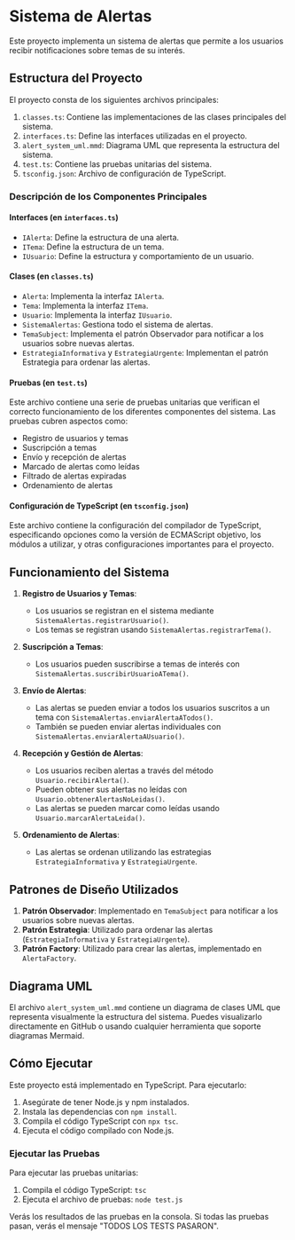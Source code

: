 # Sistema de Alertas

Este proyecto implementa un sistema de alertas que permite a los usuarios recibir notificaciones sobre temas de su interés.

## Estructura del Proyecto

El proyecto consta de los siguientes archivos principales:

1. `classes.ts`: Contiene las implementaciones de las clases principales del sistema.
2. `interfaces.ts`: Define las interfaces utilizadas en el proyecto.
3. `alert_system_uml.mmd`: Diagrama UML que representa la estructura del sistema.
4. `test.ts`: Contiene las pruebas unitarias del sistema.
5. `tsconfig.json`: Archivo de configuración de TypeScript.

### Descripción de los Componentes Principales

#### Interfaces (en `interfaces.ts`)

- `IAlerta`: Define la estructura de una alerta.
- `ITema`: Define la estructura de un tema.
- `IUsuario`: Define la estructura y comportamiento de un usuario.

#### Clases (en `classes.ts`)

- `Alerta`: Implementa la interfaz `IAlerta`.
- `Tema`: Implementa la interfaz `ITema`.
- `Usuario`: Implementa la interfaz `IUsuario`.
- `SistemaAlertas`: Gestiona todo el sistema de alertas.
- `TemaSubject`: Implementa el patrón Observador para notificar a los usuarios sobre nuevas alertas.
- `EstrategiaInformativa` y `EstrategiaUrgente`: Implementan el patrón Estrategia para ordenar las alertas.

#### Pruebas (en `test.ts`)

Este archivo contiene una serie de pruebas unitarias que verifican el correcto funcionamiento de los diferentes componentes del sistema. Las pruebas cubren aspectos como:

- Registro de usuarios y temas
- Suscripción a temas
- Envío y recepción de alertas
- Marcado de alertas como leídas
- Filtrado de alertas expiradas
- Ordenamiento de alertas

#### Configuración de TypeScript (en `tsconfig.json`)

Este archivo contiene la configuración del compilador de TypeScript, especificando opciones como la versión de ECMAScript objetivo, los módulos a utilizar, y otras configuraciones importantes para el proyecto.

## Funcionamiento del Sistema

1. **Registro de Usuarios y Temas**:

   - Los usuarios se registran en el sistema mediante `SistemaAlertas.registrarUsuario()`.
   - Los temas se registran usando `SistemaAlertas.registrarTema()`.

2. **Suscripción a Temas**:

   - Los usuarios pueden suscribirse a temas de interés con `SistemaAlertas.suscribirUsuarioATema()`.

3. **Envío de Alertas**:

   - Las alertas se pueden enviar a todos los usuarios suscritos a un tema con `SistemaAlertas.enviarAlertaATodos()`.
   - También se pueden enviar alertas individuales con `SistemaAlertas.enviarAlertaAUsuario()`.

4. **Recepción y Gestión de Alertas**:

   - Los usuarios reciben alertas a través del método `Usuario.recibirAlerta()`.
   - Pueden obtener sus alertas no leídas con `Usuario.obtenerAlertasNoLeidas()`.
   - Las alertas se pueden marcar como leídas usando `Usuario.marcarAlertaLeida()`.

5. **Ordenamiento de Alertas**:
   - Las alertas se ordenan utilizando las estrategias `EstrategiaInformativa` y `EstrategiaUrgente`.

## Patrones de Diseño Utilizados

1. **Patrón Observador**: Implementado en `TemaSubject` para notificar a los usuarios sobre nuevas alertas.
2. **Patrón Estrategia**: Utilizado para ordenar las alertas (`EstrategiaInformativa` y `EstrategiaUrgente`).
3. **Patrón Factory**: Utilizado para crear las alertas, implementado en `AlertaFactory`.

## Diagrama UML

El archivo `alert_system_uml.mmd` contiene un diagrama de clases UML que representa visualmente la estructura del sistema. Puedes visualizarlo directamente en GitHub o usando cualquier herramienta que soporte diagramas Mermaid.

## Cómo Ejecutar

Este proyecto está implementado en TypeScript. Para ejecutarlo:

1. Asegúrate de tener Node.js y npm instalados.
2. Instala las dependencias con `npm install`.
3. Compila el código TypeScript con `npx tsc`.
4. Ejecuta el código compilado con Node.js.

### Ejecutar las Pruebas

Para ejecutar las pruebas unitarias:

1. Compila el código TypeScript: `tsc`
2. Ejecuta el archivo de pruebas: `node test.js`

Verás los resultados de las pruebas en la consola. Si todas las pruebas pasan, verás el mensaje "TODOS LOS TESTS PASARON".
